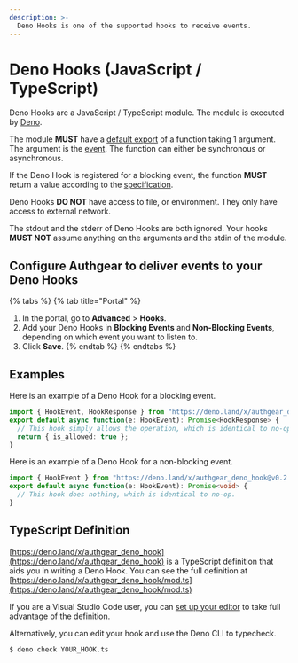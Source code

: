 ```yaml
---
description: >-
  Deno Hooks is one of the supported hooks to receive events.
---
```


# Deno Hooks (JavaScript / TypeScript)

Deno Hooks are a JavaScript / TypeScript module. The module is executed by [Deno](https://deno.land/).

The module **MUST** have a [default export](https://developer.mozilla.org/en-US/docs/Web/JavaScript/Reference/Statements/export#description) of a function taking 1 argument.
The argument is the [event](./index.md#event-shape).
The function can either be synchronous or asynchronous.

If the Deno Hook is registered for a blocking event, the function **MUST** return a value according to the [specification](./index.md#blocking-events).

Deno Hooks **DO NOT** have access to file, or environment.
They only have access to external network.

The stdout and the stderr of Deno Hooks are both ignored.
Your hooks **MUST NOT** assume anything on the arguments and the stdin of the module.

## Configure Authgear to deliver events to your Deno Hooks

{% tabs %}
{% tab title="Portal" %}
1. In the portal, go to **Advanced** > **Hooks**.
2. Add your Deno Hooks in **Blocking Events** and **Non-Blocking Events**, depending on which event you want to listen to.
3. Click **Save**.
{% endtab %}
{% endtabs %}

## Examples

Here is an example of a Deno Hook for a blocking event.

```typescript
import { HookEvent, HookResponse } from "https://deno.land/x/authgear_deno_hook@v0.2.0/mod.ts";
export default async function(e: HookEvent): Promise<HookResponse> {
  // This hook simply allows the operation, which is identical to no-op.
  return { is_allowed: true };
}
```

Here is an example of a Deno Hook for a non-blocking event.

```typescript
import { HookEvent } from "https://deno.land/x/authgear_deno_hook@v0.2.0/mod.ts";
export default async function(e: HookEvent): Promise<void> {
  // This hook does nothing, which is identical to no-op.
}
```

## TypeScript Definition

[https://deno.land/x/authgear_deno_hook](https://deno.land/x/authgear_deno_hook) is a TypeScript definition that aids you in writing a Deno Hook.
You can see the full definition at [https://deno.land/x/authgear_deno_hook/mod.ts](https://deno.land/x/authgear_deno_hook/mod.ts)

If you are a Visual Studio Code user, you can [set up your editor](https://deno.land/manual@v1.27.2/references/vscode_deno) to take full advantage of the definition.

Alternatively, you can edit your hook and use the Deno CLI to typecheck.

```bash
$ deno check YOUR_HOOK.ts
```
